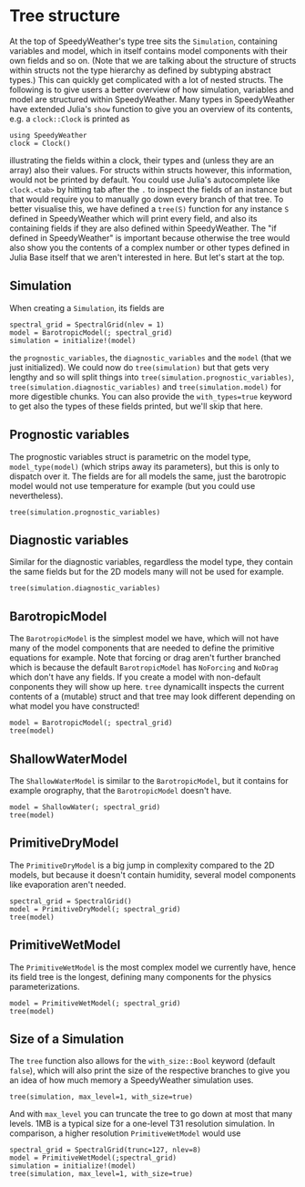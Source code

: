 # Tree structure

At the top of SpeedyWeather's type tree sits the `Simulation`, containing
variables and model, which in itself contains model components with their
own fields and so on.
(Note that we are talking about the structure of structs within structs
not the type hierarchy as defined by subtyping abstract types.)
This can quickly get complicated with a lot of nested structs. The following
is to give users a better overview of how simulation, variables and model
are structured within SpeedyWeather. Many types in SpeedyWeather have
extended Julia's `show` function to give you an overview of its contents,
e.g. a `clock::Clock` is printed as

```@example structure
using SpeedyWeather
clock = Clock()
```

illustrating the fields within a clock, their types and (unless they are an array)
also their values. For structs within structs however, this information,
would not be printed by default. You could use Julia's autocomplete like
`clock.<tab>` by hitting tab after the `.` to inspect the fields of an instance
but that would require you to manually go down every branch of that tree.
To better visualise this, we have defined a `tree(S)` function for any instance
`S` defined in SpeedyWeather which will print every field, and also
its containing fields if they are also defined within SpeedyWeather.
The "if defined in SpeedyWeather" is important because otherwise
the tree would also show you the contents of a complex number or other types
defined in Julia Base itself that we aren't interested in here. 
But let's start at the top.

## Simulation

When creating a `Simulation`, its fields are
```@example structure
spectral_grid = SpectralGrid(nlev = 1)
model = BarotropicModel(; spectral_grid)
simulation = initialize!(model)
```
the `prognostic_variables`, the `diagnostic_variables` and the `model` (that we just
initialized). We could now do `tree(simulation)` but that gets very lengthy and
so will split things into `tree(simulation.prognostic_variables)`,
`tree(simulation.diagnostic_variables)` and `tree(simulation.model)` for more
digestible chunks. You can also provide the `with_types=true` keyword to get
also the types of these fields printed, but we'll skip that here.

## Prognostic variables

The prognostic variables struct is parametric on the model type, `model_type(model)`
(which strips away its parameters), but this is only to dispatch over it.
The fields are for all models the same, just the barotropic model would not
use temperature for example (but you could use nevertheless). 

```@example structure
tree(simulation.prognostic_variables)
```

## Diagnostic variables

Similar for the diagnostic variables, regardless the model type, they contain the
same fields but for the 2D models many will not be used for example.

```@example structure
tree(simulation.diagnostic_variables)
```

## BarotropicModel

The `BarotropicModel` is the simplest model we have, which will not have many of
the model components that are needed to define the primitive equations for example.
Note that forcing or drag aren't further branched which is because the default
`BarotropicModel` has `NoForcing` and `NoDrag` which don't have any fields. 
If you create a model with non-default conponents they will show up here. 
`tree` dynamicallt inspects the current contents of a (mutable) struct and
that tree may look different depending on what model you have constructed!

```@example structure
model = BarotropicModel(; spectral_grid)
tree(model)
```

## ShallowWaterModel

The `ShallowWaterModel` is similar to the `BarotropicModel`, but it contains for example
orography, that the `BarotropicModel` doesn't have.

```@example structure
model = ShallowWater(; spectral_grid)
tree(model)
```

## PrimitiveDryModel

The `PrimitiveDryModel` is a big jump in complexity compared to the 2D models, but
because it doesn't contain humidity, several model components like evaporation
aren't needed.

```@example structure
spectral_grid = SpectralGrid()
model = PrimitiveDryModel(; spectral_grid)
tree(model)
```

## PrimitiveWetModel

The `PrimitiveWetModel` is the most complex model we currently have, hence its
field tree is the longest, defining many components for the physics parameterizations.

```@example structure
model = PrimitiveWetModel(; spectral_grid)
tree(model)
```

## Size of a Simulation

The `tree` function also allows for the `with_size::Bool` keyword (default `false`),
which will also print the size of the respective branches to give you an idea of
how much memory a SpeedyWeather simulation uses.

```@example structure
tree(simulation, max_level=1, with_size=true)
```

And with `max_level` you can truncate the tree to go down at most that many levels.
1MB is a typical size for a one-level T31 resolution simulation. In comparison,
a higher resolution `PrimitiveWetModel` would use

```@example structure
spectral_grid = SpectralGrid(trunc=127, nlev=8)
model = PrimitiveWetModel(;spectral_grid)
simulation = initialize!(model)
tree(simulation, max_level=1, with_size=true)
```
